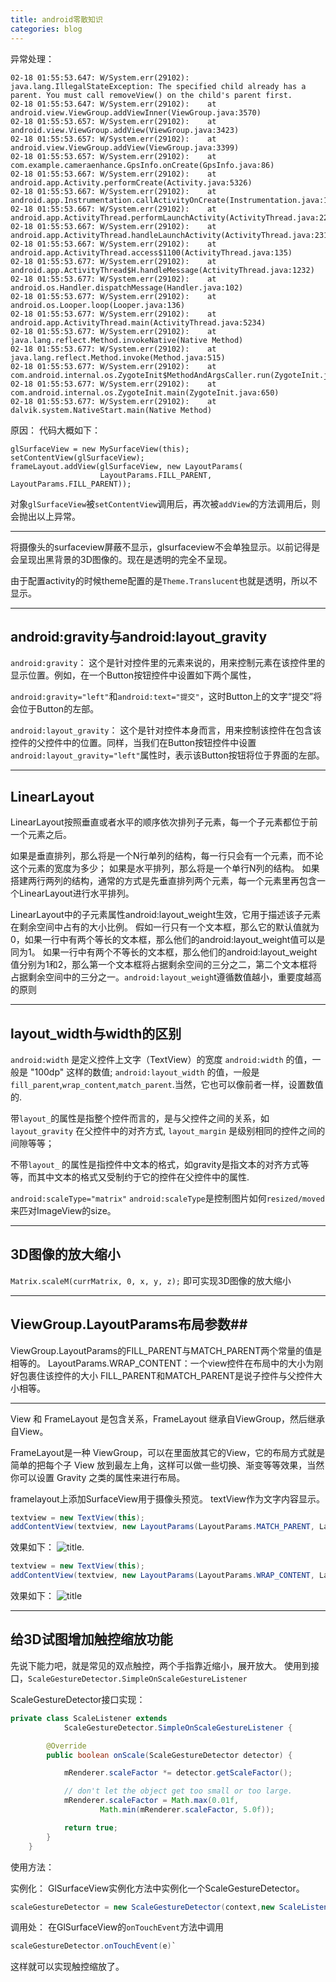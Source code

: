 ```yaml
---
title: android零散知识
categories: blog
---
```


异常处理：

```
02-18 01:55:53.647: W/System.err(29102): java.lang.IllegalStateException: The specified child already has a parent. You must call removeView() on the child's parent first.
02-18 01:55:53.647: W/System.err(29102): 	at android.view.ViewGroup.addViewInner(ViewGroup.java:3570)
02-18 01:55:53.657: W/System.err(29102): 	at android.view.ViewGroup.addView(ViewGroup.java:3423)
02-18 01:55:53.657: W/System.err(29102): 	at android.view.ViewGroup.addView(ViewGroup.java:3399)
02-18 01:55:53.657: W/System.err(29102): 	at com.example.cameraenhance.GpsInfo.onCreate(GpsInfo.java:86)
02-18 01:55:53.667: W/System.err(29102): 	at android.app.Activity.performCreate(Activity.java:5326)
02-18 01:55:53.667: W/System.err(29102): 	at android.app.Instrumentation.callActivityOnCreate(Instrumentation.java:1090)
02-18 01:55:53.667: W/System.err(29102): 	at android.app.ActivityThread.performLaunchActivity(ActivityThread.java:2233)
02-18 01:55:53.667: W/System.err(29102): 	at android.app.ActivityThread.handleLaunchActivity(ActivityThread.java:2319)
02-18 01:55:53.667: W/System.err(29102): 	at android.app.ActivityThread.access$1100(ActivityThread.java:135)
02-18 01:55:53.677: W/System.err(29102): 	at android.app.ActivityThread$H.handleMessage(ActivityThread.java:1232)
02-18 01:55:53.677: W/System.err(29102): 	at android.os.Handler.dispatchMessage(Handler.java:102)
02-18 01:55:53.677: W/System.err(29102): 	at android.os.Looper.loop(Looper.java:136)
02-18 01:55:53.677: W/System.err(29102): 	at android.app.ActivityThread.main(ActivityThread.java:5234)
02-18 01:55:53.677: W/System.err(29102): 	at java.lang.reflect.Method.invokeNative(Native Method)
02-18 01:55:53.677: W/System.err(29102): 	at java.lang.reflect.Method.invoke(Method.java:515)
02-18 01:55:53.677: W/System.err(29102): 	at com.android.internal.os.ZygoteInit$MethodAndArgsCaller.run(ZygoteInit.java:834)
02-18 01:55:53.677: W/System.err(29102): 	at com.android.internal.os.ZygoteInit.main(ZygoteInit.java:650)
02-18 01:55:53.677: W/System.err(29102): 	at dalvik.system.NativeStart.main(Native Method)
```   

原因：
代码大概如下：

```
glSurfaceView = new MySurfaceView(this);
setContentView(glSurfaceView);
frameLayout.addView(glSurfaceView, new LayoutParams(
					LayoutParams.FILL_PARENT, LayoutParams.FILL_PARENT));
```

对象`glSurfaceView`被`setContentView`调用后，再次被`addView`的方法调用后，则会抛出以上异常。



----------

将摄像头的surfaceview屏蔽不显示，glsurfaceview不会单独显示。以前记得是会呈现出黑背景的3D图像的。现在是透明的完全不呈现。
	<activity
            android:name=".GpsInfo"
            android:configChanges="orientation|keyboardHidden|screenSize|smallestScreenSize" 
            android:theme="@android:style/Theme.Translucent" />

由于配置activity的时候theme配置的是`Theme.Translucent`也就是透明，所以不显示。


----------

## android:gravity与android:layout_gravity

`android:gravity`：
这个是针对控件里的元素来说的，用来控制元素在该控件里的显示位置。例如，在一个Button按钮控件中设置如下两个属性，

`android:gravity="left"`和`android:text="提交"`，这时Button上的文字“提交”将会位于Button的左部。

`android:layout_gravity`：
这个是针对控件本身而言，用来控制该控件在包含该控件的父控件中的位置。同样，当我们在Button按钮控件中设置`android:layout_gravity="left"`属性时，表示该Button按钮将位于界面的左部。



----------


## LinearLayout ##

LinearLayout按照垂直或者水平的顺序依次排列子元素，每一个子元素都位于前一个元素之后。

如果是垂直排列，那么将是一个N行单列的结构，每一行只会有一个元素，而不论这个元素的宽度为多少；
如果是水平排列，那么将是一个单行N列的结构。
如果搭建两行两列的结构，通常的方式是先垂直排列两个元素，每一个元素里再包含一个LinearLayout进行水平排列。

LinearLayout中的子元素属性android:layout_weight生效，它用于描述该子元素在剩余空间中占有的大小比例。
假如一行只有一个文本框，那么它的默认值就为0，如果一行中有两个等长的文本框，那么他们的android:layout_weight值可以是同为1。
如果一行中有两个不等长的文本框，那么他们的android:layout_weight值分别为1和2，那么第一个文本框将占据剩余空间的三分之二，第二个文本框将占据剩余空间中的三分之一。`android:layout_weigh`t遵循数值越小，重要度越高的原则

----------

## layout_width与width的区别 ##

`android:width` 是定义控件上文字（TextView）的宽度
`android:width` 的值，一般是 "100dp" 这样的数值;
`android:layout_width` 的值，一般是`fill_parent`,`wrap_content`,`match_parent`.当然，它也可以像前者一样，设置数值的.



带`layout_`的属性是指整个控件而言的，是与父控件之间的关系，如 `layout_gravity` 在父控件中的对齐方式, `layout_margin` 是级别相同的控件之间的间隙等等；

不带`layout_` 的属性是指控件中文本的格式，如gravity是指文本的对齐方式等等，而其中文本的格式又受制约于它的控件在父控件中的属性. 


`android:scaleType="matrix"`
`android:scaleType`是控制图片如何`resized/moved`来匹对ImageView的size。


----------

## 3D图像的放大缩小 ##

```Matrix.scaleM(currMatrix, 0, x, y, z);```
即可实现3D图像的放大缩小


----------
## ViewGroup.LayoutParams布局参数##

ViewGroup.LayoutParams的FILL_PARENT与MATCH_PARENT两个常量的值是相等的。
LayoutParams.WRAP_CONTENT：一个view控件在布局中的大小为刚好包裹住该控件的大小
FILL_PARENT和MATCH_PARENT是说子控件与父控件大小相等。


----------

View 和 FrameLayout 是包含关系，FrameLayout 继承自ViewGroup，然后继承自View。

FrameLayout是一种 ViewGroup，可以在里面放其它的View，它的布局方式就是简单的把每个子 View 放到最左上角，这样可以做一些切换、渐变等等效果，当然你可以设置 Gravity 之类的属性来进行布局。


framelayout上添加SurfaceView用于摄像头预览。
textView作为文字内容显示。

```java
textview = new TextView(this);
addContentView(textview, new LayoutParams(LayoutParams.MATCH_PARENT, LayoutParams.MATCH_PARENT));
```

效果如下：
![title](/images/android/error_text.jpg).


```java
textview = new TextView(this);
addContentView(textview, new LayoutParams(LayoutParams.WRAP_CONTENT, LayoutParams.WRAP_CONTENT));
```


效果如下：
![title](/images/android/right_text.jpg)

--------

## 给3D试图增加触控缩放功能 ##

先说下能力吧，就是常见的双点触控，两个手指靠近缩小，展开放大。
使用到接口，`ScaleGestureDetector.SimpleOnScaleGestureListener`

ScaleGestureDetector接口实现：

```java
private class ScaleListener extends
			ScaleGestureDetector.SimpleOnScaleGestureListener {

		@Override
		public boolean onScale(ScaleGestureDetector detector) {

			mRenderer.scaleFactor *= detector.getScaleFactor();

			// don't let the object get too small or too large.
			mRenderer.scaleFactor = Math.max(0.01f,
					Math.min(mRenderer.scaleFactor, 5.0f));

			return true;
		}
	}

```


使用方法：

实例化：
GlSurfaceView实例化方法中实例化一个ScaleGestureDetector。

```java
scaleGestureDetector = new ScaleGestureDetector(context,new ScaleListener());
```

调用处：
在GlSurfaceView的`onTouchEvent`方法中调用

```java
scaleGestureDetector.onTouchEvent(e)`
```

这样就可以实现触控缩放了。

